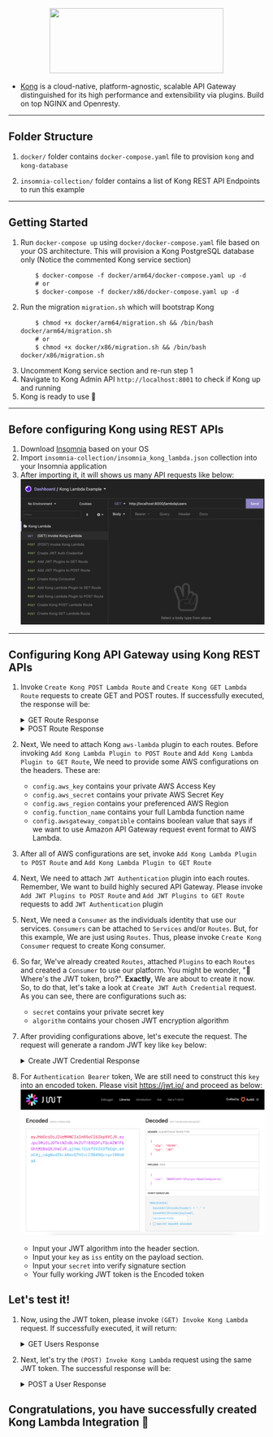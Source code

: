 
<p align="center">
  <img width="342" height="128" src="https://2tjosk2rxzc21medji3nfn1g-wpengine.netdna-ssl.com/wp-content/uploads/2018/08/kong-combination-mark-colors-128px.png">
</p>

- [Kong](https://konghq.com/) is a cloud-native, platform-agnostic, scalable API Gateway distinguished for its high performance and extensibility via plugins. Build on top NGINX and Openresty.

---

## Folder Structure
1. ``docker/`` folder contains ``docker-compose.yaml`` file to provision ``kong`` and ``kong-database``

2. ``insomnia-collection/`` folder contains a list of Kong REST API Endpoints to run this example

---
## Getting Started

1. Run ``docker-compose up`` using ``docker/docker-compose.yaml`` file based on your OS architecture. This will provision a Kong PostgreSQL database only (Notice the commented Kong service section)
    ```shell
        $ docker-compose -f docker/arm64/docker-compose.yaml up -d
        # or
        $ docker-compose -f docker/x86/docker-compose.yaml up -d
    ```
2. Run the migration ``migration.sh`` which will bootstrap Kong
    ```shell
        $ chmod +x docker/arm64/migration.sh && /bin/bash docker/arm64/migration.sh
        # or
        $ chmod +x docker/x86/migration.sh && /bin/bash docker/x86/migration.sh
    ```
3. Uncomment Kong service section and re-run step 1
4. Navigate to Kong Admin API ``http://localhost:8001`` to check if Kong up and running
5. Kong is ready to use 🎉

---
## Before configuring Kong using REST APIs

1. Download [Insomnia](https://insomnia.rest/download) based on your OS
2. Import ``insomnia-collection/insomnia_kong_lambda.json`` collection into your Insomnia application
3. After importing it, it will shows us many API requests like below:
[![Imported Collection](../misc/insomnia-imported-collection.png "Imported Collection")]()

---

## Configuring Kong API Gateway using Kong REST APIs
1. Invoke ``Create Kong POST Lambda Route`` and ``Create Kong GET Lambda Route`` requests to create GET and POST routes. If successfully executed, the response will be:
    <details>
        <summary>GET Route Response</summary>
    <p>

    ```json
        {
            "methods": [
                "GET"
            ],
            "sources": null,
            "https_redirect_status_code": 426,
            "created_at": 1628339610,
            "updated_at": 1628339610,
            "name": "kong-lambda-get",
            "strip_path": true,
            "snis": null,
            "tags": null,
            "regex_priority": 0,
            "response_buffering": true,
            "path_handling": "v0",
            "hosts": null,
            "service": null,
            "id": "903d8017-50c5-4fe1-93df-287fc6e95a42",
            "headers": null,
            "preserve_host": false,
            "destinations": null,
            "request_buffering": true,
            "protocols": [
                "http",
                "https"
            ],
            "paths": [
                "/lambda/users"
            ]
        }
    ```

    </p>
    </details>
    <details>
        <summary>POST Route Response</summary>
    <p>

    ```json
        {
            "methods": [
                "POST"
            ],
            "sources": null,
            "https_redirect_status_code": 426,
            "created_at": 1628339602,
            "updated_at": 1628339602,
            "name": "kong-lambda-post",
            "strip_path": true,
            "snis": null,
            "tags": null,
            "regex_priority": 0,
            "response_buffering": true,
            "path_handling": "v0",
            "hosts": null,
            "service": null,
            "id": "8bec380f-fea6-4f27-98ce-32be0650857e",
            "headers": null,
            "preserve_host": false,
            "destinations": null,
            "request_buffering": true,
            "protocols": [
                "http",
                "https"
            ],
            "paths": [
                "/lambda/user"
            ]
        }
    ```

    </p>
    </details>

2. Next, We need to attach Kong ``aws-lambda`` plugin to each routes. Before invoking ``Add Kong Lambda Plugin to POST Route`` and ``Add Kong Lambda Plugin to GET Route``, We need to provide some AWS configurations on the headers. These are:

    - ``config.aws_key`` contains your private AWS Access Key
    - ``config.aws_secret`` contains your private AWS Secret Key
    - ``config.aws_region`` contains your preferenced AWS Region
    - ``config.function_name`` contains your full Lambda function name
    - ``config.awsgateway_compatible`` contains boolean value that says if we want to use Amazon API Gateway request event format to AWS Lambda.

3. After all of AWS configurations are set, invoke ``Add Kong Lambda Plugin to POST Route`` and ``Add Kong Lambda Plugin to GET Route``

4. Next, We need to attach ``JWT Authentication`` plugin into each routes. Remember, We want to build highly secured API Gateway. Please invoke ``Add JWT Plugins to POST Route`` and ``Add JWT Plugins to GET Route`` requests to add ``JWT Authentication`` plugin

5. Next, We need a ``Consumer`` as the individuals identity that use our services. ``Consumers`` can be attached to ``Services`` and/or ``Routes``. But, for this example, We are just using ``Routes``. Thus, please invoke ``Create Kong Consumer`` request to create Kong consumer.

6. So far, We've already created ``Routes``, attached ``Plugins`` to each ``Routes`` and created a ``Consumer`` to use our platform. You might be wonder, "🤔 Where's the JWT token, bro?". **Exactly**, We are about to create it now. So, to do that, let's take a look at ``Create JWT Auth Credential`` request. As you can see, there are configurations such as:

    - ``secret`` contains your private secret key
    - ``algorithm`` contains your chosen JWT encryption algorithm

7. After providing configurations above, let's execute the request. The request will generate a random JWT key like ``key`` below:
    <details>
        <summary> Create JWT Credential Response </summary>
    <p>

    ```json
        {
            "key": "NNKMfpKVFTOPyCqnL78emElhm3plArUx",
            "created_at": 1628341061,
            "id": "d9adea13-a490-4518-92fd-bfdd41af507b",
            "algorithm": "HS384",
            "secret": "heibenerth26",
            "tags": null,
            "rsa_public_key": null,
            "consumer": {
                "id": "a54b2546-f0e3-4440-b1dc-2afbc82ad0f0"
            }
        }
    ```

    </p>
    </details>

8. For ``Authentication Bearer`` token, We are still need to construct this ``key`` into an encoded token. Please visit https://jwt.io/ and proceed as below:
    [![JWT Construction](../misc/jwt-construction.png "JWT Construction")]()
    
    - Input your JWT algorithm into the header section.
    - Input your ``key`` as ``iss`` entity on the payload section.
    - Input your ``secret`` into verify signature section
    - Your fully working JWT token is the Encoded token

## Let's test it!
1. Now, using the JWT token, please invoke ``(GET) Invoke Kong Lambda`` request. If successfully executed, it will return:
    <details>
        <summary>GET Users Response</summary>
    <p>

    ```json
        {
            "statusCode": 200,
            "data": [
                {
                    "username": "sleepycanid",
                    "gender": "male",
                    "token": "188e86f7-7e10-4abd-9f6d-489a024b9792"
                },
                {
                    "username": "excitedboar",
                    "gender": "male",
                    "token": "bc9aa2e4-a26b-486d-bce2-d54f16103bc1"
                },
                {
                    "username": "afraidgayal",
                    "gender": "male",
                    "token": "3538db78-24b0-4cb3-8ebe-d1693c1f6b1a"
                },
                {
                    "username": "medicalmagpie",
                    "gender": "male",
                    "token": "7cd10028-eb00-4a7d-a6bd-453df2cd6704"
                },
                {
                    "username": "combinedspider",
                    "gender": "male",
                    "token": "6ad0a7f3-8513-4427-9b39-3c7036d9a3b3"
                }
            ],
            "message": "success"
        }
    ```

    </p>
    </details>

2. Next, let's try the ``(POST) Invoke Kong Lambda`` request using the same JWT token. The successful response will be:
    <details>
        <summary>POST a User Response</summary>
    <p>

    ```json
        {
            "statusCode": 201,
            "data": {
                "username": "aaron",
                "token": "49d9d271-3901-4e3c-b2bb-d004f236f3cf",
                "timestamp": 1628342352781
            },
            "message": "success"
        }
    ```

    </p>
    </details>


## Congratulations, you have successfully created Kong Lambda Integration 🎉